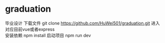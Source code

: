 # graduation
毕业设计
下载文件
git clone https://github.com/HuWei501/graduation.git
进入对应目前vue或者express  
安装依赖
npm install
启动项目 
npm run dev
